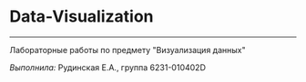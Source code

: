 # Data-Visualization
-----
Лабораторные работы по предмету "Визуализация данных"

*Выполнила:* Рудинская Е.А., группа 6231-010402D
